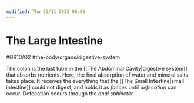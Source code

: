 ```yaml
---
modified: Thu 03/11 2022 08:00
---
```

# The Large Intestine
#GR10/Q2  #the-body/organs/digestive-system 

The colon is the last tube in the [[The Abdominal Cavity|digestive system]] that absorbs nutrients. Here, the final absorption of water and mineral salts takes place. It receives the everything that the [[The Small Intestine|small intestine]] could not digest, and holds it as *faeces* until *defecation* can occur. Defecation occurs through the *anal sphincter*